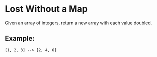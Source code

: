 # Lost Without a Map

Given an array of integers, return a new array with each value doubled.

## Example:

```
[1, 2, 3] --> [2, 4, 6]
```
